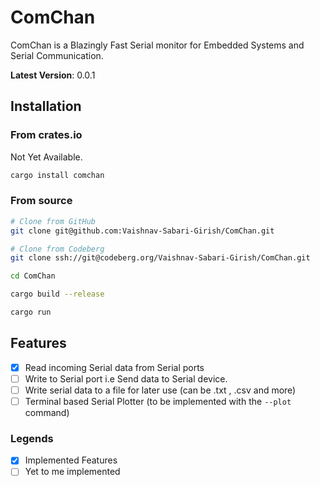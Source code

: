 # ComChan

ComChan is a Blazingly Fast Serial monitor for Embedded Systems and Serial Communication. 

**Latest Version**: 0.0.1

## Installation

### From crates.io

Not Yet Available.

```bash
cargo install comchan
```


### From source

```bash
# Clone from GitHub
git clone git@github.com:Vaishnav-Sabari-Girish/ComChan.git

# Clone from Codeberg
git clone ssh://git@codeberg.org/Vaishnav-Sabari-Girish/ComChan.git
```

```bash
cd ComChan

cargo build --release

cargo run
```

## Features

- [x] Read incoming Serial data from Serial ports
- [ ] Write to Serial port i.e Send data to Serial device.
- [ ] Write serial data to a file for later use (can be .txt , .csv and more)
- [ ] Terminal based Serial Plotter (to be implemented with the `--plot` command)

### Legends

- [x] Implemented Features
- [ ] Yet to me implemented

